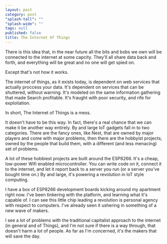 ```yaml
---
layout: post
category: post
"splash-tall": ""
"splash-wide": ""
tags: null
published: false
title: The Internet Of Things
---
```


There is this idea that, in the near future all the bits and bobs we own will be connected to the internet at some capcity. They'll all share data back and forth, and everything will be great and no one will get spied on. 

Except that's not how it works. 

The internet of things, as it exists today, is dependent on web services that actually proccess your data. It's dependent on services that can be shuttered, without warning. It's modeled on the same information gathering that made Search profitable. It's fraught with poor security, and rife for exploitation. 

In short, The Internet of Things is a mess. 

It doesn't have to be this way. In fact, there's a real chance that we can make it be another way entirely. By and large IoT gadgets fall in to two categories. There are the fancy ones, like Nest, that are owned by major players and come with major problems, then there are the hobbyist projects, owned by the people that build them, with a different (and less menacing) set of problems. 

A lot of these hobbiest projects are built around the ESP8266. It's a cheap, low-power Wifi enabled microcontroller. You can write code on it, connect it to the internet, and let it report back to a server you run (or a server you've bought time on.) By and large, it's powering a revolution in IoT style computing. 

I have a box of ESP8266 development boards kicking around my apartment right now. I've been tinkering with the platform, and learning what it's capable of. I can see this little chip leading a revolution is personal agency with respect to computers. I've already seen it ushering in something of a new wave of makers. 

I see a lot of problems with the traditional capitalist approach to the internet (in general and of Things), and I'm not sure if there is a way through, that doesn't harm a lot of people. As far as I'm concerned, it's the makers that will save the day.